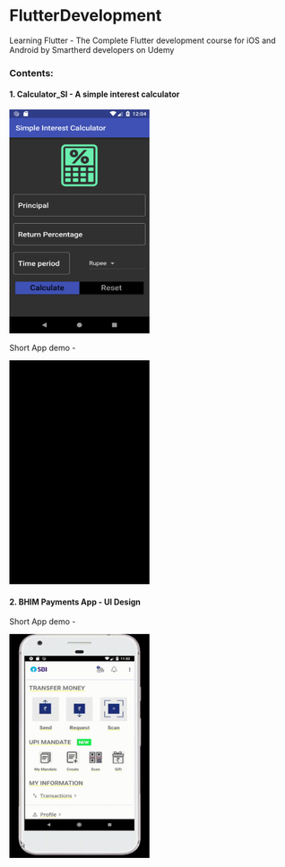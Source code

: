 # FlutterDevelopment
Learning Flutter - The Complete Flutter development course for iOS and Android by Smartherd developers on Udemy

### Contents:

#### 1. Calculator_SI - A simple interest calculator

<img src="./calculator_si/app_demo/calculator.png" alt="App screenshot" width="250" height="400"/>

Short App demo -

<img src="./calculator_si/app_demo/appflow.gif" alt="App demo" width="250" height="400"/>

#### 2.  BHIM Payments App - UI Design 

Short App demo -

<img src="./udacity-course/bhim_app/BHIM.gif" alt="App demo" width="250" height="400"/>

